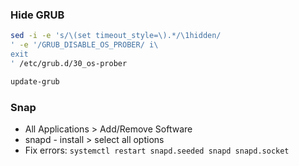 ### Hide GRUB
```sh
sed -i -e 's/\(set timeout_style=\).*/\1hidden/
' -e '/GRUB_DISABLE_OS_PROBER/ i\
exit
' /etc/grub.d/30_os-prober

update-grub
```

### Snap
- All Applications > Add/Remove Software
- snapd - install > select all options
- Fix errors: `systemctl restart snapd.seeded snapd snapd.socket`
